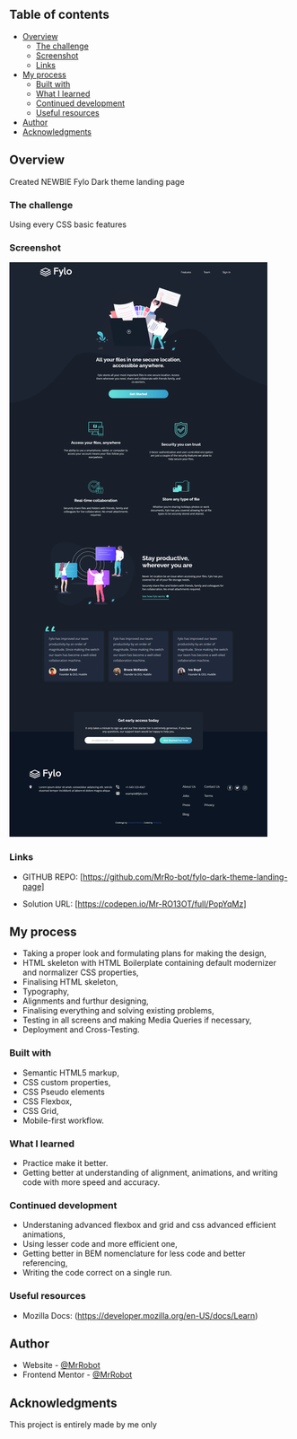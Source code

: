 ## Table of contents

- [Overview](#overview)
  - [The challenge](#the-challenge)
  - [Screenshot](#screenshot)
  - [Links](#links)
- [My process](#my-process)
  - [Built with](#built-with)
  - [What I learned](#what-i-learned)
  - [Continued development](#continued-development)
  - [Useful resources](#useful-resources)
- [Author](#author)
- [Acknowledgments](#acknowledgments)

## Overview

Created NEWBIE Fylo Dark theme landing page

### The challenge

Using every CSS basic features

### Screenshot

![](images/final.png)

### Links

- GITHUB REPO: [https://github.com/MrRo-bot/fylo-dark-theme-landing-page]

- Solution URL: [https://codepen.io/Mr-RO13OT/full/PopYqMz]

## My process

- Taking a proper look and formulating plans for making the design,
- HTML skeleton with HTML Boilerplate containing default modernizer and normalizer CSS properties,
- Finalising HTML skeleton,
- Typography,
- Alignments and furthur designing,
- Finalising everything and solving existing problems,
- Testing in all screens and making Media Queries if necessary,
- Deployment and Cross-Testing.

### Built with

- Semantic HTML5 markup,
- CSS custom properties,
- CSS Pseudo elements
- CSS Flexbox,
- CSS Grid,
- Mobile-first workflow.

### What I learned

- Practice make it better.
- Getting better at understanding of alignment, animations, and writing code with more speed and accuracy.

### Continued development

- Understaning advanced flexbox and grid and css advanced efficient animations,
- Using lesser code and more efficient one,
- Getting better in BEM nomenclature for less code and better referencing,
- Writing the code correct on a single run.

### Useful resources

- Mozilla Docs: (https://developer.mozilla.org/en-US/docs/Learn)

## Author

- Website - [@MrRobot](https://github.com/MrRo-bot)
- Frontend Mentor - [@MrRobot](https://www.frontendmentor.io/profile/MrRo-bot)

## Acknowledgments

This project is entirely made by me only
